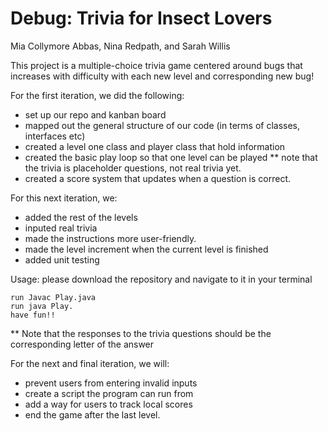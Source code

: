 # Debug: Trivia for Insect Lovers

Mia Collymore Abbas, Nina Redpath, and Sarah Willis

This project is a multiple-choice trivia game centered around bugs that increases with difficulty with each new level and corresponding new bug!

For the first iteration, we did the following: 

- set up our repo and kanban board <br />
- mapped out the general structure of our code (in terms of classes, interfaces etc) <br />
- created a level one class and player class that hold information  <br />
- created the basic play loop so that one level can be played ** note that the trivia is placeholder questions, not real trivia yet. <br />
- created a score system that updates when a question is correct. <br />

For this next iteration, we: <br />
- added the rest of the levels <br />
- inputed real trivia <br />
- made the instructions more user-friendly. <br />
- made the level increment when the current level is finished <br />
- added unit testing <br />
	
Usage: 
	please download the repository and navigate to it in your terminal 
	
	run Javac Play.java
	run java Play. 
	have fun!! 
	
** Note that the responses to the trivia questions should be the corresponding letter of the answer

For the next and final iteration, we will: <br/>
- prevent users from entering invalid inputs <br/>
- create a script the program can run from <br/>
- add a way for users to track local scores <br/>
- end the game after the last level.